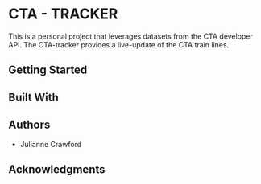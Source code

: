 # CTA - TRACKER
This is a personal project that leverages datasets from the CTA developer API. The CTA-tracker provides a live-update of the CTA train lines.

## Getting Started

## Built With

## Authors
* Julianne Crawford

## Acknowledgments
